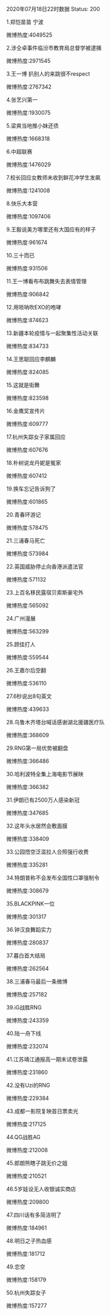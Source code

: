 2020年07月18日22时数据
Status: 200

1.郑恺苗苗 宁波

微博热度:4049525

2.涉仝卓事件临汾市教育局总督学被逮捕

微博热度:2971545

3.王一博 扒别人的来跳很不respect

微博热度:2767342

4.张艺兴第一

微博热度:1930075

5.梁爽当地推小妹还债

微博热度:1668318

6.中超联赛

微博热度:1476029

7.校长回应女教师未收到鲜花冲学生发飙

微博热度:1241008

8.快乐大本营

微博热度:1097406

9.王毅说美方哪里还有大国应有的样子

微博热度:961674

10.三十而已

微博热度:931506

11.王一博看布布跳舞失去表情管理

微博热度:906842

12.用唢呐吹EXO的咆哮

微博热度:874623

13.新疆本轮疫情与一起聚集性活动关联

微博热度:834733

14.王思聪回应李麒麟

微博热度:824085

15.这就是街舞

微博热度:823598

16.金鹰奖宣传片

微博热度:609777

17.杭州失踪女子家属回应

微博热度:607676

18.朴树说龙丹妮是冤家

微博热度:607412

19.换车忘记告诉狗了

微博热度:601865

20.青春环游记

微博热度:578475

21.三浦春马死亡

微博热度:573984

22.英国威胁停止向香港派遣法官

微博热度:571132

23.上百名移民露宿贝索斯豪宅外

微博热度:565092

24.广州漫展

微博热度:563299

25.顾佳打人

微博热度:559544

26.王嘉尔后空翻

微博热度:536110

27.6秒说出8句英文

微博热度:439633

28.乌鲁木齐塔台喊话感谢湖北援疆医疗队

微博热度:368609

29.RNG第一局优势被翻盘

微博热度:366486

30.哈利波特全集上海电影节展映

微博热度:366382

31.伊朗已有2500万人感染新冠

微博热度:347685

32.这年头水居然会敷面膜

微博热度:338409

33.公园悟空泛滥拉人合照强行收费

微博热度:335281

34.特朗普称不会发布全国性口罩强制令

微博热度:308679

35.BLACKPINK一位

微博热度:301317

36.钟汉良舞蹈实力

微博热度:280837

37.暮白首大结局

微博热度:262564

38.三浦春马最后一条微博

微博热度:257182

39.iG战胜RNG

微博热度:243359

40.陆一舟下线

微博热度:232074

41.江苏靖江通报高一期末试卷泄露

微博热度:231860

42.没有Uzi的RNG

微博热度:229384

43.成都一影院复映首日票卖光

微博热度:217125

44.QG战胜AG

微博热度:212008

45.郎朗熊瞎子跳无价之姐

微博热度:210521

46.5岁娃设无人收银诚实商店

微博热度:209800

47.四川话有多简洁明了

微博热度:184961

48.明日之子热血感

微博热度:181712

49.恋空

微博热度:158179

50.杭州失踪女子

微博热度:157277

